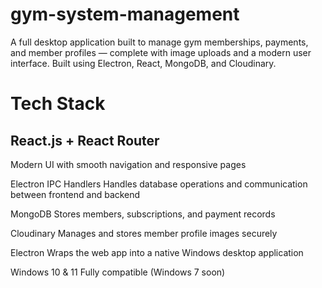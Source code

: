 # gym-system-management

A full desktop application built to manage gym memberships, payments, and member profiles — complete with image uploads and a modern user interface.
Built using Electron, React, MongoDB, and Cloudinary.

# Tech Stack
## React.js + React Router
Modern UI with smooth navigation and responsive pages

Electron IPC Handlers Handles database operations and communication between frontend and backend

MongoDB Stores members, subscriptions, and payment records

Cloudinary Manages and stores member profile images securely

Electron Wraps the web app into a native Windows desktop application

Windows 10 & 11 Fully compatible (Windows 7 soon)
